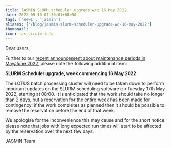 ```yaml
---
title: JASMIN SLURM scheduler upgrade w/c 16 May 2022
date: 2022-05-10 07:30:01+00:00
tags: ['news', 'jasmin']
aliases: ['/blog/jasmin-slurm-scheduler-upgrade-wc-16-may-2022']
thumbnail: 
icon: fas circle-info
---
```


Dear users,


Further to our [recent announcement about maintenance periods in May/June 2022](https://www.ceda.ac.uk/blog/jasmin-update-on-forthcoming-maintenance-periods-may-june-2022/), please note the following additional item:


**SLURM Scheduler upgrade, week commencing 16 May 2022**


The LOTUS batch processing cluster will need to be taken down to perform important updates on the SLURM scheduling software on Tuesday 17th May 2022, starting at 08:00. It is anticipated that the work should take no longer than 2 days, but a reservation for the entire week has been made for contingency: if the work completes as planned then it should be possible to remove the reservation before the end of that week.


We apologise for the inconvenience this may cause and for the short notice: please note that jobs with long expected run times will start to be affected by the reservation over the next few days.


JASMIN Team


